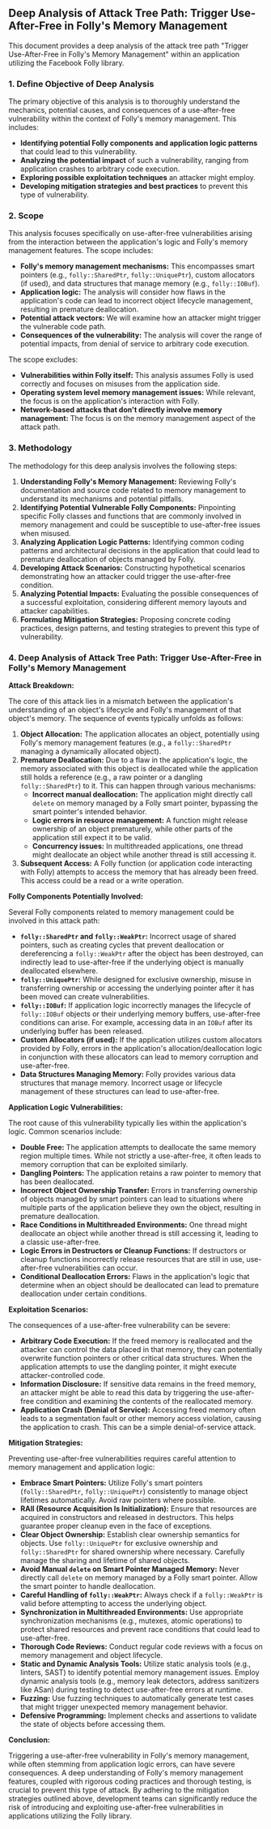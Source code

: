 ## Deep Analysis of Attack Tree Path: Trigger Use-After-Free in Folly's Memory Management

This document provides a deep analysis of the attack tree path "Trigger Use-After-Free in Folly's Memory Management" within an application utilizing the Facebook Folly library.

### 1. Define Objective of Deep Analysis

The primary objective of this analysis is to thoroughly understand the mechanics, potential causes, and consequences of a use-after-free vulnerability within the context of Folly's memory management. This includes:

* **Identifying potential Folly components and application logic patterns** that could lead to this vulnerability.
* **Analyzing the potential impact** of such a vulnerability, ranging from application crashes to arbitrary code execution.
* **Exploring possible exploitation techniques** an attacker might employ.
* **Developing mitigation strategies and best practices** to prevent this type of vulnerability.

### 2. Scope

This analysis focuses specifically on use-after-free vulnerabilities arising from the interaction between the application's logic and Folly's memory management features. The scope includes:

* **Folly's memory management mechanisms:** This encompasses smart pointers (e.g., `folly::SharedPtr`, `folly::UniquePtr`), custom allocators (if used), and data structures that manage memory (e.g., `folly::IOBuf`).
* **Application logic:**  The analysis will consider how flaws in the application's code can lead to incorrect object lifecycle management, resulting in premature deallocation.
* **Potential attack vectors:**  We will examine how an attacker might trigger the vulnerable code path.
* **Consequences of the vulnerability:**  The analysis will cover the range of potential impacts, from denial of service to arbitrary code execution.

The scope excludes:

* **Vulnerabilities within Folly itself:** This analysis assumes Folly is used correctly and focuses on misuses from the application side.
* **Operating system level memory management issues:** While relevant, the focus is on the application's interaction with Folly.
* **Network-based attacks that don't directly involve memory management:**  The focus is on the memory management aspect of the attack path.

### 3. Methodology

The methodology for this deep analysis involves the following steps:

1. **Understanding Folly's Memory Management:**  Reviewing Folly's documentation and source code related to memory management to understand its mechanisms and potential pitfalls.
2. **Identifying Potential Vulnerable Folly Components:** Pinpointing specific Folly classes and functions that are commonly involved in memory management and could be susceptible to use-after-free issues when misused.
3. **Analyzing Application Logic Patterns:**  Identifying common coding patterns and architectural decisions in the application that could lead to premature deallocation of objects managed by Folly.
4. **Developing Attack Scenarios:**  Constructing hypothetical scenarios demonstrating how an attacker could trigger the use-after-free condition.
5. **Analyzing Potential Impacts:**  Evaluating the possible consequences of a successful exploitation, considering different memory layouts and attacker capabilities.
6. **Formulating Mitigation Strategies:**  Proposing concrete coding practices, design patterns, and testing strategies to prevent this type of vulnerability.

### 4. Deep Analysis of Attack Tree Path: Trigger Use-After-Free in Folly's Memory Management

**Attack Breakdown:**

The core of this attack lies in a mismatch between the application's understanding of an object's lifecycle and Folly's management of that object's memory. The sequence of events typically unfolds as follows:

1. **Object Allocation:** The application allocates an object, potentially using Folly's memory management features (e.g., a `folly::SharedPtr` managing a dynamically allocated object).
2. **Premature Deallocation:** Due to a flaw in the application's logic, the memory associated with this object is deallocated while the application still holds a reference (e.g., a raw pointer or a dangling `folly::SharedPtr`) to it. This can happen through various mechanisms:
    * **Incorrect manual deallocation:** The application might directly call `delete` on memory managed by a Folly smart pointer, bypassing the smart pointer's intended behavior.
    * **Logic errors in resource management:**  A function might release ownership of an object prematurely, while other parts of the application still expect it to be valid.
    * **Concurrency issues:** In multithreaded applications, one thread might deallocate an object while another thread is still accessing it.
3. **Subsequent Access:** A Folly function (or application code interacting with Folly) attempts to access the memory that has already been freed. This access could be a read or a write operation.

**Folly Components Potentially Involved:**

Several Folly components related to memory management could be involved in this attack path:

* **`folly::SharedPtr` and `folly::WeakPtr`:** Incorrect usage of shared pointers, such as creating cycles that prevent deallocation or dereferencing a `folly::WeakPtr` after the object has been destroyed, can indirectly lead to use-after-free if the underlying object is manually deallocated elsewhere.
* **`folly::UniquePtr`:** While designed for exclusive ownership, misuse in transferring ownership or accessing the underlying pointer after it has been moved can create vulnerabilities.
* **`folly::IOBuf`:** If application logic incorrectly manages the lifecycle of `folly::IOBuf` objects or their underlying memory buffers, use-after-free conditions can arise. For example, accessing data in an `IOBuf` after its underlying buffer has been released.
* **Custom Allocators (if used):** If the application utilizes custom allocators provided by Folly, errors in the application's allocation/deallocation logic in conjunction with these allocators can lead to memory corruption and use-after-free.
* **Data Structures Managing Memory:** Folly provides various data structures that manage memory. Incorrect usage or lifecycle management of these structures can lead to use-after-free.

**Application Logic Vulnerabilities:**

The root cause of this vulnerability typically lies within the application's logic. Common scenarios include:

* **Double Free:** The application attempts to deallocate the same memory region multiple times. While not strictly a use-after-free, it often leads to memory corruption that can be exploited similarly.
* **Dangling Pointers:**  The application retains a raw pointer to memory that has been deallocated.
* **Incorrect Object Ownership Transfer:**  Errors in transferring ownership of objects managed by smart pointers can lead to situations where multiple parts of the application believe they own the object, resulting in premature deallocation.
* **Race Conditions in Multithreaded Environments:**  One thread might deallocate an object while another thread is still accessing it, leading to a classic use-after-free.
* **Logic Errors in Destructors or Cleanup Functions:**  If destructors or cleanup functions incorrectly release resources that are still in use, use-after-free vulnerabilities can occur.
* **Conditional Deallocation Errors:**  Flaws in the application's logic that determine when an object should be deallocated can lead to premature deallocation under certain conditions.

**Exploitation Scenarios:**

The consequences of a use-after-free vulnerability can be severe:

* **Arbitrary Code Execution:** If the freed memory is reallocated and the attacker can control the data placed in that memory, they can potentially overwrite function pointers or other critical data structures. When the application attempts to use the dangling pointer, it might execute attacker-controlled code.
* **Information Disclosure:** If sensitive data remains in the freed memory, an attacker might be able to read this data by triggering the use-after-free condition and examining the contents of the reallocated memory.
* **Application Crash (Denial of Service):**  Accessing freed memory often leads to a segmentation fault or other memory access violation, causing the application to crash. This can be a simple denial-of-service attack.

**Mitigation Strategies:**

Preventing use-after-free vulnerabilities requires careful attention to memory management and application logic:

* **Embrace Smart Pointers:**  Utilize Folly's smart pointers (`folly::SharedPtr`, `folly::UniquePtr`) consistently to manage object lifetimes automatically. Avoid raw pointers where possible.
* **RAII (Resource Acquisition Is Initialization):**  Ensure that resources are acquired in constructors and released in destructors. This helps guarantee proper cleanup even in the face of exceptions.
* **Clear Object Ownership:**  Establish clear ownership semantics for objects. Use `folly::UniquePtr` for exclusive ownership and `folly::SharedPtr` for shared ownership where necessary. Carefully manage the sharing and lifetime of shared objects.
* **Avoid Manual `delete` on Smart Pointer Managed Memory:** Never directly call `delete` on memory managed by a Folly smart pointer. Allow the smart pointer to handle deallocation.
* **Careful Handling of `folly::WeakPtr`:**  Always check if a `folly::WeakPtr` is valid before attempting to access the underlying object.
* **Synchronization in Multithreaded Environments:**  Use appropriate synchronization mechanisms (e.g., mutexes, atomic operations) to protect shared resources and prevent race conditions that could lead to use-after-free.
* **Thorough Code Reviews:**  Conduct regular code reviews with a focus on memory management and object lifecycle.
* **Static and Dynamic Analysis Tools:**  Utilize static analysis tools (e.g., linters, SAST) to identify potential memory management issues. Employ dynamic analysis tools (e.g., memory leak detectors, address sanitizers like ASan) during testing to detect use-after-free errors at runtime.
* **Fuzzing:**  Use fuzzing techniques to automatically generate test cases that might trigger unexpected memory management behavior.
* **Defensive Programming:**  Implement checks and assertions to validate the state of objects before accessing them.

**Conclusion:**

Triggering a use-after-free vulnerability in Folly's memory management, while often stemming from application logic errors, can have severe consequences. A deep understanding of Folly's memory management features, coupled with rigorous coding practices and thorough testing, is crucial to prevent this type of attack. By adhering to the mitigation strategies outlined above, development teams can significantly reduce the risk of introducing and exploiting use-after-free vulnerabilities in applications utilizing the Folly library.